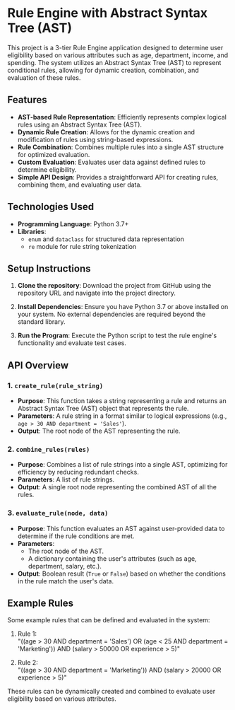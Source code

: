 # Rule Engine with Abstract Syntax Tree (AST)

This project is a 3-tier Rule Engine application designed to determine user eligibility based on various attributes such as age, department, income, and spending. The system utilizes an Abstract Syntax Tree (AST) to represent conditional rules, allowing for dynamic creation, combination, and evaluation of these rules.

## Features

- **AST-based Rule Representation**: Efficiently represents complex logical rules using an Abstract Syntax Tree (AST).
- **Dynamic Rule Creation**: Allows for the dynamic creation and modification of rules using string-based expressions.
- **Rule Combination**: Combines multiple rules into a single AST structure for optimized evaluation.
- **Custom Evaluation**: Evaluates user data against defined rules to determine eligibility.
- **Simple API Design**: Provides a straightforward API for creating rules, combining them, and evaluating user data.


## Technologies Used

- **Programming Language**: Python 3.7+
- **Libraries**:
  - `enum` and `dataclass` for structured data representation
  - `re` module for rule string tokenization

## Setup Instructions

1. **Clone the repository**:
   Download the project from GitHub using the repository URL and navigate into the project directory.

2. **Install Dependencies**:
   Ensure you have Python 3.7 or above installed on your system. No external dependencies are required beyond the standard library.

3. **Run the Program**:
   Execute the Python script to test the rule engine's functionality and evaluate test cases.

## API Overview

### 1. `create_rule(rule_string)`

- **Purpose**: This function takes a string representing a rule and returns an Abstract Syntax Tree (AST) object that represents the rule.
- **Parameters**: A rule string in a format similar to logical expressions (e.g., `age > 30 AND department = 'Sales'`).
- **Output**: The root node of the AST representing the rule.

### 2. `combine_rules(rules)`

- **Purpose**: Combines a list of rule strings into a single AST, optimizing for efficiency by reducing redundant checks.
- **Parameters**: A list of rule strings.
- **Output**: A single root node representing the combined AST of all the rules.

### 3. `evaluate_rule(node, data)`

- **Purpose**: This function evaluates an AST against user-provided data to determine if the rule conditions are met.
- **Parameters**: 
  - The root node of the AST.
  - A dictionary containing the user's attributes (such as age, department, salary, etc.).
- **Output**: Boolean result (`True` or `False`) based on whether the conditions in the rule match the user's data.

## Example Rules

Some example rules that can be defined and evaluated in the system:

1. Rule 1:  
   "((age > 30 AND department = 'Sales') OR (age < 25 AND department = 'Marketing')) AND (salary > 50000 OR experience > 5)"
   
2. Rule 2:  
   "((age > 30 AND department = 'Marketing')) AND (salary > 20000 OR experience > 5)"

These rules can be dynamically created and combined to evaluate user eligibility based on various attributes.
